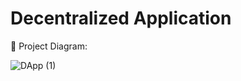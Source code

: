 # Decentralized Application

🔧 Project Diagram:

![DApp (1)](https://user-images.githubusercontent.com/72062676/147585413-8df10916-b967-4d76-94a6-81e56091d541.jpeg)

